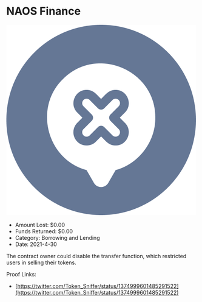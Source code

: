 # NAOS Finance
![NAOS Finance](/rektimages/NAOS-Finance.png)
- Amount Lost: $0.00
- Funds Returned: $0.00
- Category: Borrowing and Lending
- Date: 2021-4-30

The contract owner could disable the transfer function, which restricted users in selling their tokens.


Proof Links:
- [https://twitter.com/Token_Sniffer/status/1374999601485291522](https://twitter.com/Token_Sniffer/status/1374999601485291522)


